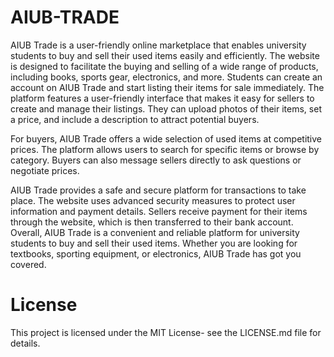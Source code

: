 # AIUB-TRADE

AIUB Trade is a user-friendly online marketplace that enables university students to buy and sell their used items easily and efficiently. 
The website is designed to facilitate the buying and selling of a wide range of products, including books, sports gear, electronics, and more.
Students can create an account on AIUB Trade and start listing their items for sale immediately.
The platform features a user-friendly interface that makes it easy for sellers to create and manage their listings.
They can upload photos of their items, set a price, and include a description to attract potential buyers.

For buyers, AIUB Trade offers a wide selection of used items at competitive prices.
The platform allows users to search for specific items or browse by category. 
Buyers can also message sellers directly to ask questions or negotiate prices.

AIUB Trade provides a safe and secure platform for transactions to take place.
The website uses advanced security measures to protect user information and payment details.
Sellers receive payment for their items through the website, which is then transferred to their bank account.
Overall, AIUB Trade is a convenient and reliable platform for university students to buy and sell their used items.
Whether you are looking for textbooks, sporting equipment, or electronics, AIUB Trade has got you covered.
# License
This project is licensed under the MIT License- see the LICENSE.md file for details.
